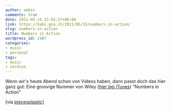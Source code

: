 ```yaml
---
author: admin
comments: true
date: 2011-05-14 22:03:17+00:00
link: https://habi.gna.ch/2011/05/15/numbers-in-action/
slug: numbers-in-action
title: Numbers in Action
wordpress_id: 2487
categories:
- music
- personal
tags:
- music
- nerdism
---
```


Wenn wir's heute Abend schon von Videos haben, dann passt doch das hier ganz gut: Eine groovige Nummer von Wiley ([hier bei iTunes](http://itun.es/i629Q4)) "Numbers in Action"




[via [pieceoplastic](https://pieceoplastic.com/index.php/4528/ruff-linkage-201117/)]
